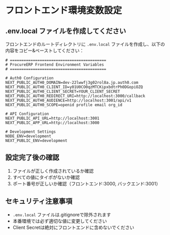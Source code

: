 # フロントエンド環境変数設定

## .env.local ファイルを作成してください

フロントエンドのルートディレクトリに `.env.local` ファイルを作成し、以下の内容をコピー&ペーストしてください：

```env
# ==========================================
# ProcureERP Frontend Environment Variables
# ==========================================

# Auth0 Configuration
NEXT_PUBLIC_AUTH0_DOMAIN=dev-22lwwfj3g02rol8a.jp.auth0.com
NEXT_PUBLIC_AUTH0_CLIENT_ID=y01U0CO0qzMTCKipxbdtrPh0DGopiOZQ
NEXT_PUBLIC_AUTH0_CLIENT_SECRET=YOUR_CLIENT_SECRET
NEXT_PUBLIC_AUTH0_REDIRECT_URI=http://localhost:3000/callback
NEXT_PUBLIC_AUTH0_AUDIENCE=http://localhost:3001/api/v1
NEXT_PUBLIC_AUTH0_SCOPE=openid profile email org_id

# API Configuration
NEXT_PUBLIC_API_URL=http://localhost:3001
NEXT_PUBLIC_APP_URL=http://localhost:3000

# Development Settings
NODE_ENV=development
NEXT_PUBLIC_ENV=development
```

## 設定完了後の確認

1. ファイルが正しく作成されているか確認
2. すべての値にタイポがないか確認  
3. ポート番号が正しいか確認（フロントエンド:3000, バックエンド:3001）

## セキュリティ注意事項

- `.env.local` ファイルは.gitignoreで除外されます
- 本番環境では必ず適切な値に変更してください
- Client Secretは絶対にフロントエンドに含めないでください
